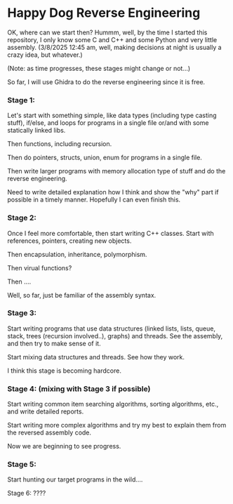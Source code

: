 # Happy Dog Reverse Engineering

OK, where can we start then? Hummm, well, by the time I started this repository, I only know some C and C++ and some Python and very little assembly. (3/8/2025 12:45 am, well, making decisions at night is usually a crazy idea, but whatever.)

(Note: as time progresses, these stages might change or not...)

So far, I will use Ghidra to do the reverse engineering since it is free.

### Stage 1:

Let's start with something simple, like data types (including type casting stuff), if/else, and loops for programs in a single file or/and with some statically linked libs.

Then functions, including recursion. 

Then do pointers, structs, union, enum for programs in a single file.

Then write larger programs with memory allocation type of stuff and do the reverse engineering.

Need to write detailed explanation how I think and show the "why" part if possible in a timely manner. Hopefully I can even finish this.


### Stage 2: 

Once I feel more comfortable, then start writing C++ classes. Start with references, pointers, creating new objects.

Then encapsulation, inheritance, polymorphism.

Then virual functions?

Then ....

Well, so far, just be familiar of the assembly syntax.


### Stage 3:

Start writing programs that use data structures (linked lists, lists, queue, stack, trees (recursion involved..), graphs) and threads. See the assembly, and then try to make sense of it. 

Start mixing data structures and threads. See how they work.

I think this stage is becoming hardcore.


### Stage 4: (mixing with Stage 3 if possible)

Start writing common item searching algorithms, sorting algorithms, etc., and write detailed reports.

Start writing more complex algorithms and try my best to explain them from the reversed assembly code.

Now we are beginning to see progress.


### Stage 5: 

Start hunting our target programs in the wild....


Stage 6: ????